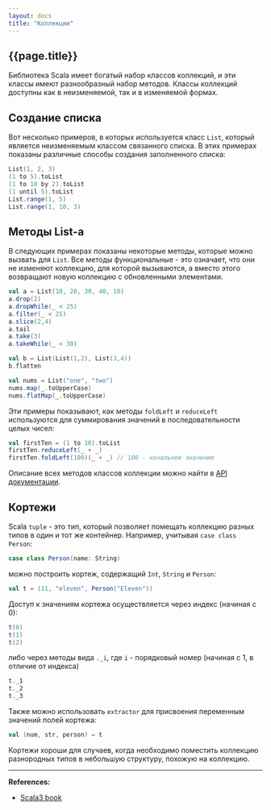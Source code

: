 ```yaml
---
layout: docs
title: "Коллекции"
---
```


## {{page.title}}

Библиотека Scala имеет богатый набор классов коллекций, и эти классы имеют разнообразный набор методов. 
Классы коллекций доступны как в неизменяемой, так и в изменяемой формах.

## Создание списка

Вот несколько примеров, в которых используется класс `List`, который является неизменяемым классом связанного списка. 
В этих примерах показаны различные способы создания заполненного списка:

```scala mdoc
List(1, 2, 3)
(1 to 5).toList
(1 to 10 by 2).toList
(1 until 5).toList
List.range(1, 5)
List.range(1, 10, 3)
```

## Методы List-а

В следующих примерах показаны некоторые методы, которые можно вызвать для `List`. 
Все методы функциональные - это означает, что они не изменяют коллекцию, для которой вызываются, 
а вместо этого возвращают новую коллекцию с обновленными элементами. 

```scala mdoc
val a = List(10, 20, 30, 40, 10)
a.drop(2)              
a.dropWhile(_ < 25)
a.filter(_ < 25)   
a.slice(2,4)     
a.tail                   
a.take(3)              
a.takeWhile(_ < 30)    
```
```scala mdoc
val b = List(List(1,2), List(3,4))
b.flatten                          
```
```scala mdoc
val nums = List("one", "two")
nums.map(_.toUpperCase)
nums.flatMap(_.toUpperCase)
```

Эти примеры показывают, как методы `foldLeft` и `reduceLeft` используются для суммирования значений в последовательности целых чисел:

```scala mdoc
val firstTen = (1 to 10).toList
firstTen.reduceLeft(_ + _)        
firstTen.foldLeft(100)(_ + _) // 100 - начальное значение
```

Описание всех методов классов коллекции можно найти в [API документации](https://scala-lang.org/api/3.x/).

## Кортежи

Scala `tuple` - это тип, который позволяет помещать коллекцию разных типов в один и тот же контейнер. 
Например, учитывая `case class Person`:

```scala mdoc:silent
case class Person(name: String)
```

можно построить кортеж, содержащий `Int`, `String` и `Person`:

```scala mdoc
val t = (11, "eleven", Person("Eleven"))
```

Доступ к значениям кортежа осуществляется через индекс (начиная с 0):

```scala mdoc
t(0)
t(1)
t(2)
```

либо через методы вида `._i`, где `i` - порядковый номер (начиная с 1, в отличие от индекса)

```scala mdoc
t._1
t._2
t._3
```

Также можно использовать `extractor` для присвоения переменным значений полей кортежа:

```scala mdoc
val (num, str, person) = t
```

Кортежи хороши для случаев, когда необходимо поместить коллекцию разнородных типов в небольшую структуру, похожую на коллекцию. 

---

**References:**
- [Scala3 book](https://docs.scala-lang.org/scala3/book/taste-collections.html)
